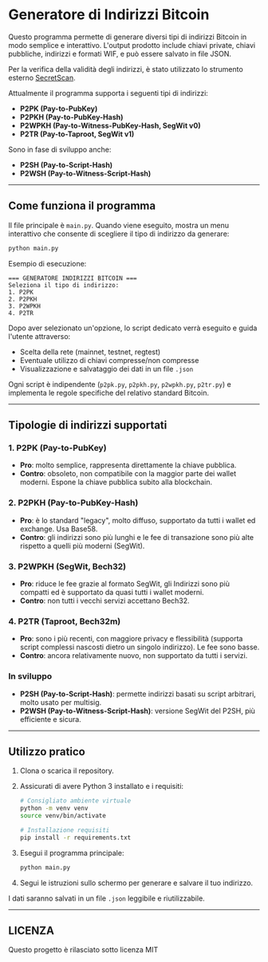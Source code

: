 # Generatore di Indirizzi Bitcoin

Questo programma permette di generare diversi tipi di indirizzi Bitcoin in modo semplice e interattivo. L'output prodotto include chiavi private, chiavi pubbliche, indirizzi e formati WIF, e può essere salvato in file JSON.

Per la verifica della validità degli indirizzi, è stato utilizzato lo strumento esterno [SecretScan](https://secretscan.org/).

Attualmente il programma supporta i seguenti tipi di indirizzi:
- **P2PK (Pay-to-PubKey)**
- **P2PKH (Pay-to-PubKey-Hash)**
- **P2WPKH (Pay-to-Witness-PubKey-Hash, SegWit v0)**
- **P2TR (Pay-to-Taproot, SegWit v1)**

Sono in fase di sviluppo anche:
- **P2SH (Pay-to-Script-Hash)**
- **P2WSH (Pay-to-Witness-Script-Hash)**

---

## Come funziona il programma

Il file principale è `main.py`. Quando viene eseguito, mostra un menu interattivo che consente di scegliere il tipo di indirizzo da generare:

```bash
python main.py
```

Esempio di esecuzione:
```
=== GENERATORE INDIRIZZI BITCOIN ===
Seleziona il tipo di indirizzo:
1. P2PK
2. P2PKH
3. P2WPKH
4. P2TR
```

Dopo aver selezionato un'opzione, lo script dedicato verrà eseguito e guida l'utente attraverso:
- Scelta della rete (mainnet, testnet, regtest)
- Eventuale utilizzo di chiavi compresse/non compresse
- Visualizzazione e salvataggio dei dati in un file `.json`

Ogni script è indipendente (`p2pk.py`, `p2pkh.py`, `p2wpkh.py`, `p2tr.py`) e implementa le regole specifiche del relativo standard Bitcoin.

---

## Tipologie di indirizzi supportati

### 1. P2PK (Pay-to-PubKey)
- **Pro**: molto semplice, rappresenta direttamente la chiave pubblica.
- **Contro**: obsoleto, non compatibile con la maggior parte dei wallet moderni. Espone la chiave pubblica subito alla blockchain.

### 2. P2PKH (Pay-to-PubKey-Hash)
- **Pro**: è lo standard "legacy", molto diffuso, supportato da tutti i wallet ed exchange. Usa Base58.
- **Contro**: gli indirizzi sono più lunghi e le fee di transazione sono più alte rispetto a quelli più moderni (SegWit).

### 3. P2WPKH (SegWit, Bech32)
- **Pro**: riduce le fee grazie al formato SegWit, gli Indirizzi sono più compatti ed è supportato da quasi tutti i wallet moderni.
- **Contro**: non tutti i vecchi servizi accettano Bech32.

### 4. P2TR (Taproot, Bech32m)
- **Pro**: sono i più recenti, con maggiore privacy e flessibilità (supporta script complessi nascosti dietro un singolo indirizzo). Le fee sono basse.
- **Contro**: ancora relativamente nuovo, non supportato da tutti i servizi.

### In sviluppo
- **P2SH (Pay-to-Script-Hash)**: permette indirizzi basati su script arbitrari, molto usato per multisig.
- **P2WSH (Pay-to-Witness-Script-Hash)**: versione SegWit del P2SH, più efficiente e sicura.

---

## Utilizzo pratico

1. Clona o scarica il repository.
2. Assicurati di avere Python 3 installato e i requisiti:
   ```bash
   # Consigliato ambiente virtuale
   python -m venv venv
   source venv/bin/activate

   # Installazione requisiti
   pip install -r requirements.txt
   ```


3. Esegui il programma principale:
   ```bash
   python main.py
   ```
4. Segui le istruzioni sullo schermo per generare e salvare il tuo indirizzo.

I dati saranno salvati in un file `.json` leggibile e riutilizzabile.

---

## LICENZA
Questo progetto è rilasciato sotto licenza MIT